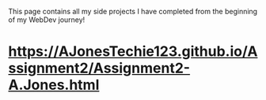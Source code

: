 This page contains all my side projects I have completed from the beginning of my WebDev journey!
# https://AJonesTechie123.github.io/Assignment2/Assignment2-A.Jones.html
